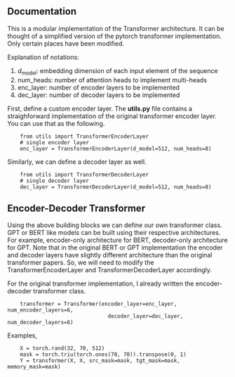 ## Documentation 

This is a modular implementation of the Transformer architecture. It can be thought of a simplified version of the pytorch transformer implementation. Only certain places have been modified. 

Explanation of notations: 
1. $d_\text{model}:$ embedding dimension of each input element of the sequence
2. $\text{num\_heads}:$ number of attention heads to implement multi-heads
3. $\text{enc\_layer}:$ number of encoder layers to be implemented
4. $\text{dec\_layer}:$ number of decoder layers to be implemented

First, define a custom encoder layer. The **utils.py** file contains a straighforward implementation of the original transformer encoder layer. You can use that as the following. 

        from utils import TransformerEncoderLayer 
        # single encoder layer 
        enc_layer = TransformerEncoderLayer(d_model=512, num_heads=8)

Similarly, we can define a decoder layer as well. 

        from utils import TransformerDecoderLayer 
        # single decoder layer
        dec_layer = TransformerDecoderLayer(d_model=512, num_heads=8)

## Encoder-Decoder Transformer

Using the above building blocks we can define our own transformer class. GPT or BERT like models can be built using their respective architectures. For example, encoder-only architecture for BERT, decoder-only architecture for GPT. Note that in the original BERT or GPT implementation the encoder and decoder layers have slightly different architecture than the original transformer papers. So, we will need to modify the $\text{TransformerEncoderLayer}$ and $\text{TransformerDecoderLayer}$ accordingly.  

For the original transformer implementation, I already written the encoder-decoder transformer class. 

        transformer = Transformer(encoder_layer=enc_layer, num_encoder_layers=6, 
                                    decoder_layer=dec_layer, num_decoder_layers=6)

Examples, 

        X = torch.rand(32, 70, 512)
        mask = torch.triu(torch.ones(70, 70)).transpose(0, 1)
        Y = transformer(X, X, src_mask=mask, tgt_mask=mask, memory_mask=mask)